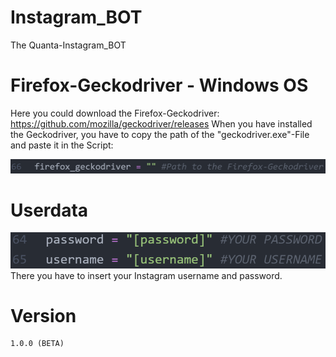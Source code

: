 # Instagram_BOT
The Quanta-Instagram_BOT
# Firefox-Geckodriver - Windows OS
Here you could download the Firefox-Geckodriver: https://github.com/mozilla/geckodriver/releases
When you have installed the Geckodriver, you have to copy the path of the "geckodriver.exe"-File and paste it in the Script:

![line_in_script_geckodriver](/README_pictures/path_to_the_firefox_geckodriver_LINE.PNG)

# Userdata

![line_in_script_userdata](/README_pictures/path_to_the_firefox_userdata_LINE.PNG)
There you have to insert your Instagram username and password.

# Version

    1.0.0 (BETA)
